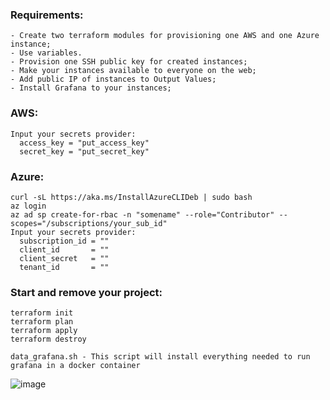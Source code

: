 ### Requirements:

```
- Create two terraform modules for provisioning one AWS and one Azure instance;
- Use variables.
- Provision one SSH public key for created instances;
- Make your instances available to everyone on the web;
- Add public IP of instances to Output Values;
- Install Grafana to your instances;
```

### AWS:
```
Input your secrets provider:
  access_key = "put_access_key"
  secret_key = "put_secret_key"
```

### Azure:
```
curl -sL https://aka.ms/InstallAzureCLIDeb | sudo bash
az login
az ad sp create-for-rbac -n "somename" --role="Contributor" --scopes="/subscriptions/your_sub_id"
Input your secrets provider:
  subscription_id = ""
  client_id       = ""
  client_secret   = ""
  tenant_id       = ""
```
### Start and remove your project:
```
terraform init
terraform plan
terraform apply
terraform destroy
```

```
data_grafana.sh - This script will install everything needed to run grafana in a docker container
```
![image](https://user-images.githubusercontent.com/42977616/210903698-43cbf759-02bb-4647-8b5b-f426478c964d.png)

